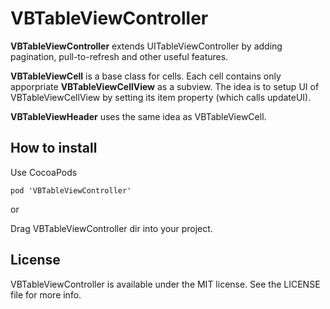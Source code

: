 VBTableViewController
===========

<b>VBTableViewController</b> extends UITableViewController by adding pagination, pull-to-refresh and other useful features.

<b>VBTableViewCell</b> is a base class for cells. Each cell contains only apporpriate <b>VBTableViewCellView</b> as a subview. 
The idea is to setup UI of VBTableViewCellView by setting its item property (which calls updateUI).

<b>VBTableViewHeader</b> uses the same idea as VBTableViewCell.

## How to install
Use CocoaPods

    pod 'VBTableViewController'

or

Drag VBTableViewController dir into your project.

## License
VBTableViewController is available under the MIT license. See the LICENSE file for more info.
